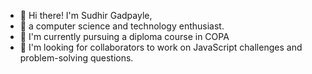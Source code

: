 - 👋 Hi there! I'm Sudhir Gadpayle, 
- 👀 a computer science and technology enthusiast. 
- 🌱 I'm currently pursuing a diploma course in COPA
- 💞️ I'm looking for collaborators to work on JavaScript challenges and problem-solving questions.
